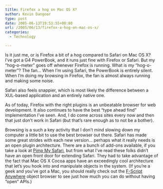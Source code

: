 ```yaml
---
title: Firefox a hog on Mac OS X?
author: Kevin Dangoor
type: post
date: 2005-06-13T19:53:55+00:00
url: /2005/06/13/firefox-a-hog-on-mac-os-x/
categories:
  - Technology

---
```

Is it just me, or is Firefox a bit of a hog compared to Safari on Mac OS X? I&#8217;ve got a G4 PowerBook, and it runs just fine with Firefox or Safari. But my &#8220;hog-o-meter&#8221; goes off whenever Firefox is running. What is my &#8220;hog-o-meter&#8221;? The fan&#8230; When I&#8217;m using Safari, the PowerBook is entirely silent. When I&#8217;m doing my browsing in Firefox, the fan is almost always running and making some noise.

Safari also feels snappier, which is most likely the difference between a XUL-based application and an entirely native one.

As of today, Firefox with the right plugins is an unbeatable browser for web development. It also continues to have the best &#8220;type ahead find&#8221; implementation I&#8217;ve seen. And, I do come across sites every now and then that just don&#8217;t work in Safari (but that&#8217;s rare enough as to not be a bother).

Browsing is a such a key activity that I don&#8217;t mind slowing down my computer a little bit to use the best browser out there. Safari has made some great strides with each new version&#8230; perhaps what it really needs is an open plugin architecture. There are a bunch of add-ons available, if you take a look at [Pimp My Safari][1], but from what I&#8217;ve read these folks didn&#8217;t have an open front door for extending Safari. They had to take advantage of the fact that Mac OS X Cocoa apps have an exceedingly cool architecture that let&#8217;s you hook into and manipulate objects in the system. (If you&#8217;re a geek and you&#8217;ve got a Mac, you should really check out the [F-Script Anywhere][2] object browser to see just how much you can do without having &#8220;open&#8221; APIs.)

 [1]: http://www.pimpmysafari.com/
 [2]: http://web.sabi.net/nriley/software/